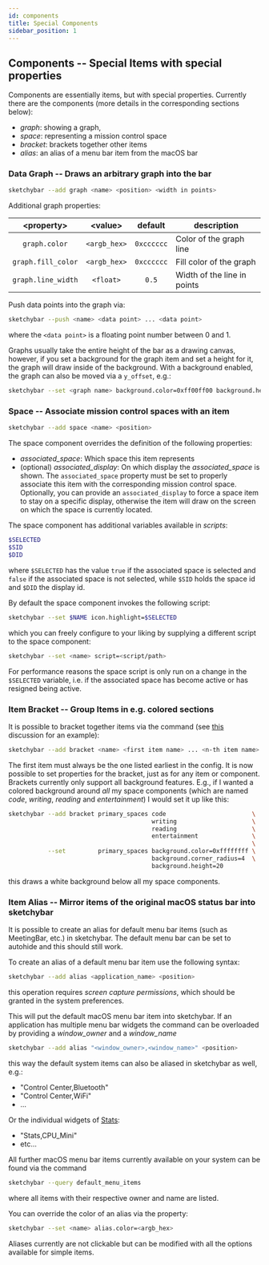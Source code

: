 ```yaml
---
id: components
title: Special Components
sidebar_position: 1
---
```

## Components -- Special Items with special properties
Components are essentially items, but with special properties.
Currently there are the components (more details in the corresponding sections below):
* *graph*: showing a graph,
* *space*: representing a mission control space
* *bracket*: brackets together other items
* *alias*: an alias of a menu bar item from the macOS bar

### Data Graph -- Draws an arbitrary graph into the bar
```bash
sketchybar --add graph <name> <position> <width in points>
```

Additional graph properties:

| <property\>        | <value\>     | default    | description                 |
| :-------:          | :------:     | :-------:  | -----------                 |
| `graph.color`      | `<argb_hex>` | `0xcccccc` | Color of the graph line     |
| `graph.fill_color` | `<argb_hex>` | `0xcccccc` | Fill color of the graph     |
| `graph.line_width` | `<float>`    | `0.5`      | Width of the line in points |

Push data points into the graph via:
```bash
sketchybar --push <name> <data point> ... <data point>
```
where the `<data point>` is a floating point number between 0 and 1.

Graphs usually take the entire height of the bar as a drawing canvas, however,
if you set a background for the graph item and set a height for it, the graph
will draw inside of the background. With a background enabled, the graph can
also be moved via a `y_offset`, e.g.:
```bash
sketchybar --set <graph name> background.color=0xff00ff00 background.height=20 y_offset=2
```

### Space -- Associate mission control spaces with an item
```bash
sketchybar --add space <name> <position>
```
The space component overrides the definition of the following properties:
* *associated_space*: Which space this item represents
* (optional) *associated_display*: On which display the *associated_space* is shown.
The `associated_space` property must be set to properly associate this item with the corresponding mission control space.
Optionally, you can provide an `associated_display` to force a space item to stay on a specific display, otherwise the
item will draw on the screen on which the space is currently located. 

The space component has additional variables available in *scripts*:
```bash
$SELECTED
$SID
$DID
```
where `$SELECTED` has the value `true` if the associated space is selected and
`false` if the associated space is not selected, while
`$SID` holds the space id and `$DID` the display id.

By default the space component invokes the following script:
```bash
sketchybar --set $NAME icon.highlight=$SELECTED
```
which you can freely configure to your liking by supplying a different script
to the space component:
```bash
sketchybar --set <name> script=<script/path>
```

For performance reasons the space script is only run on a change in the
`$SELECTED` variable, i.e. if the associated space has become active
or has resigned being active.

### Item Bracket -- Group Items in e.g. colored sections
It is possible to bracket together items via the command (see [this](https://github.com/FelixKratz/SketchyBar/discussions/12#discussioncomment-1455842) discussion for an example):
```bash
sketchybar --add bracket <name> <first item name> ... <n-th item name>
```
The first item must always be the one listed earliest in the config. It is now possible to
set properties for the bracket, just as for any item or component. Brackets currently only support all background features.
E.g., if I wanted a colored background around *all* my space components (which are named *code*, *writing*, *reading* and *entertainment*) I would set it up like this:
```bash
sketchybar --add bracket primary_spaces code                        \
                                        writing                     \
                                        reading                     \
                                        entertainment               \
                                                                    \
           --set         primary_spaces background.color=0xffffffff \
                                        background.corner_radius=4  \
                                        background.height=20
```
this draws a white background below all my space components.

### Item Alias -- Mirror items of the original macOS status bar into sketchybar
It is possible to create an alias for default menu bar items
(such as MeetingBar, etc.) in sketchybar. The default menu bar can be set to
autohide and this should still work.

To create an alias of a default menu bar item use the following syntax:
```bash
sketchybar --add alias <application_name> <position>
```
this operation requires *screen capture permissions*, which should be granted
in the system preferences.

This will put the default macOS menu bar item into sketchybar. If an
application has multiple menu bar widgets the command can be overloaded by
providing a *window_owner* and a *window_name*
```bash
sketchybar --add alias "<window_owner>,<window_name>" <position>
```
this way the default system items can also be aliased in sketchybar as well,
e.g.:
- "Control Center,Bluetooth"
- "Control Center,WiFi"
- ...

Or the individual widgets of [Stats](https://github.com/exelban/stats):
- "Stats,CPU_Mini"
- etc...

All further macOS menu bar items currently available on your system can be
found via the command
```bash
sketchybar --query default_menu_items
```
where all items with their respective owner and name are listed.

You can override the color of an alias via the property:
```bash
sketchybar --set <name> alias.color=<argb_hex>
```

Aliases currently are not clickable but can be modified with all the options
available for simple items.
